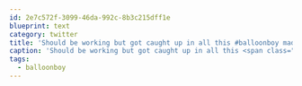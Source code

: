```yaml
---
id: 2e7c572f-3099-46da-992c-8b3c215dff1e
blueprint: text
category: twitter
title: 'Should be working but got caught up in all this #balloonboy madness.  Ugg, I should know better.'
caption: 'Should be working but got caught up in all this <span class="hashtag hashtag_local">#<a href="http://tweettemp.darylchymko.ca/?tag=balloonboy">balloonboy</a> madness.  Ugg, I should know better.'
tags:
  - balloonboy
---
```

